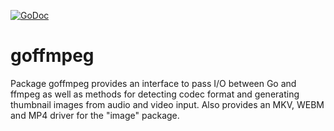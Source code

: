 [![GoDoc](https://godoc.org/github.com/bakape/goffmpeg?status.svg)](https://godoc.org/github.com/bakape/goffmpeg)
# goffmpeg
Package goffmpeg provides an interface to pass I/O between Go and ffmpeg as
well as methods for detecting codec format and generating thumbnail images
from audio and video input. Also provides an MKV, WEBM and MP4 driver for
the "image" package.
